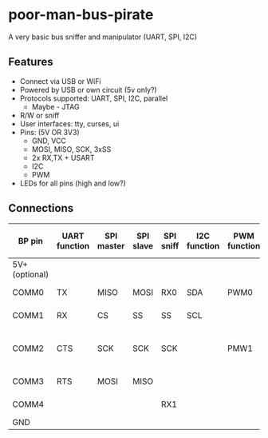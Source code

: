 # poor-man-bus-pirate
A very basic bus sniffer and manipulator (UART, SPI, I2C)

## Features

- Connect via USB or WiFi
- Powered by USB or own circuit (5v only?)
- Protocols supported: UART, SPI, I2C, parallel
    - Maybe - JTAG
- R/W or sniff
- User interfaces: tty, curses, ui
- Pins: (5V OR 3V3)
    - GND, VCC
    - MOSI, MISO, SCK, 3xSS
    - 2x RX,TX + USART
    - I2C
    - PWM
- LEDs for all pins (high and low?)

## Connections

| BP pin | UART function | SPI master | SPI slave | SPI sniff | I2C function | PWM function | RPi Pico pin |
|--------|---------------|------------|-----------|-----------|--------------|--------------|--------------|
| 5V+ (optional) |       |            |           |           |              |              |              |
| COMM0  | TX            | MISO       | MOSI      | RX0       | SDA          | PWM0         | GP0 (1)      |
| COMM1  | RX            | CS         | SS        | SS        | SCL          |              | GP1 (2)      |
| COMM2  | CTS           | SCK        | SCK       | SCK       |              | PMW1         | GP2 (4), GP10 (14) |
| COMM3  | RTS           | MOSI       | MISO      |           |              |              | GP3 (5)      |
| COMM4  |               |            |           | RX1       |              |              | GP8 (11)     |
| GND    |               |            |           |           |              |              | GND          |
